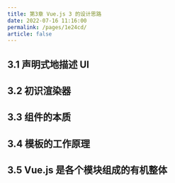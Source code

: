 ```yaml
---
title: 第3章 Vue.js 3 的设计思路
date: 2022-07-16 11:16:00
permalink: /pages/1e24cd/
article: false
---
```

## 3.1 声明式地描述 UI

## 3.2 初识渲染器

## 3.3 组件的本质

## 3.4 模板的工作原理

## 3.5 Vue.js 是各个模块组成的有机整体
